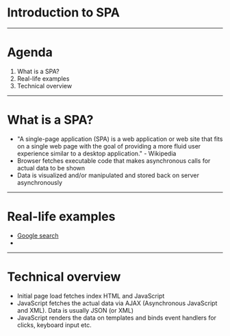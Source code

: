 # Introduction to SPA

---

# Agenda

1. What is a SPA?
2. Real-life examples
3. Technical overview

---

# What is a SPA?

- "A single-page application (SPA) is a web application or web site that fits on a single web page with the goal of providing a more fluid user experience similar to a desktop application." - Wikipedia
- Browser fetches executable code that makes asynchronous calls for actual data to be shown
- Data is visualized and/or manipulated and stored back on server asynchronously

---

# Real-life examples

- [Google search](http://www.google.com)
-

---

# Technical overview

- Initial page load fetches index HTML and JavaScript
- JavaScript fetches the actual data via AJAX (Asynchronous JavaScript and XML). Data is usually JSON (or XML)
- JavaScript renders the data on templates and binds event handlers for clicks, keyboard input etc.

